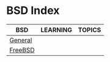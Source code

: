 # BSD Index

|BSD|LEARNING|TOPICS|
|---|---|---|
|[General](unix/bsd/bsd-general)|||
|[FreeBSD](unix/bsd/bsd-freebsd)|||